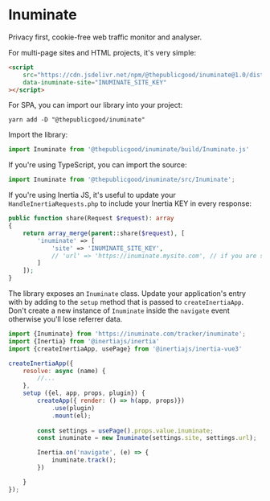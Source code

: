 # Inuminate

Privacy first, cookie-free web traffic monitor and analyser.

For multi-page sites and HTML projects, it's very simple:

```html
<script
    src="https://cdn.jsdelivr.net/npm/@thepublicgood/inuminate@1.0/dist/inuminate.js"
    data-inuminate-site="INUMINATE_SITE_KEY"
></script>
```

For SPA, you can import our library into your project:

```shell
yarn add -D "@thepublicgood/inuminate"
```

Import the library:

```javascript
import Inuminate from '@thepublicgood/inuminate/build/Inuminate.js'
```

If you're using TypeScript, you can import the source:

```typescript
import Inuminate from '@thepublicgood/inuminate/src/Inuminate';
```

If you're using Inertia JS, it's useful to update your `HandleInertiaRequests.php` to include your Inertia KEY in every response:

```php
public function share(Request $request): array
{
    return array_merge(parent::share($request), [
        'inuminate' => [
            'site' => 'INUMINATE_SITE_KEY',
            // 'url' => 'https://inuminate.mysite.com', // if you are self hosting
        ]
    ]);
}
```
The library exposes an `Inuminate` class. Update your application's entry with by adding to the `setup` method that is passed to `createInertiaApp`. Don't create a new instance of `Inuminate` inside the `navigate` event otherwise you'll lose referrer data.

```javascript
import {Inuminate} from 'https://inuminate.com/tracker/inuminate';
import {Inertia} from '@inertiajs/inertia'
import {createInertiaApp, usePage} from '@inertiajs/inertia-vue3'

createInertiaApp({
    resolve: async (name) {
        //...
    },
    setup ({el, app, props, plugin}) {
        createApp({ render: () => h(app, props)})
            .use(plugin)
            .mount(el);
        
        const settings = usePage().props.value.inuminate;
        const inuminate = new Inuminate(settings.site, settings.url);

        Inertia.on('navigate', (e) => {
            inuminate.track();
        })

    }
});
```
